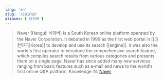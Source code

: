 ```yaml
---
lang: 'en'
slug: '/E01F8B'
aliases: ['네이버']
---
```


> Naver (Hangul: 네이버) is a South Korean online platform operated by the Naver Corporation. It debuted in 1999 as the first web portal in [[대한민국|Korea]] to develop and use its search [[engine]]. It was also the world's first operator to introduce the comprehensive search feature, which compiles search results from various categories and presents them on a single page. Naver has since added many new services ranging from basic features such as e-mail and news to the world's first online Q&A platform, Knowledge iN. [Naver](https://en.wikipedia.org/wiki/Naver)
